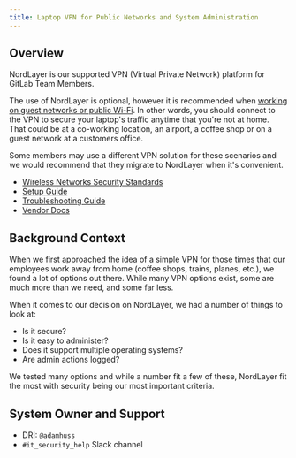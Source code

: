 ```yaml
---
title: Laptop VPN for Public Networks and System Administration
---
```


## Overview

NordLayer is our supported VPN (Virtual Private Network) platform for GitLab Team Members.

The use of NordLayer is optional, however it is recommended when [working on guest networks or public Wi-Fi](/handbook/security/corporate/services/laptops/security/networks). In other words, you should connect to the VPN to secure your laptop's traffic anytime that you're not at home. That could be at a co-working location, an airport, a coffee shop or on a guest network at a customers office.

Some members may use a different VPN solution for these scenarios and we would recommend that they migrate to NordLayer when it's convenient.

- [Wireless Networks Security Standards](/handbook/security/corporate/services/laptops/security/networks)
- [Setup Guide](/handbook/security/corporate/systems/vpn/setup)
- [Troubleshooting Guide](/handbook/security/corporate/systems/vpn/troubleshooting)
- [Vendor Docs](https://help.nordlayer.com/)

## Background Context

When we first approached the idea of a simple VPN for those times that our employees work away from home (coffee shops, trains, planes, etc.), we found a lot of options out there. While many VPN options exist, some are much more than we need, and some far less.

When it comes to our decision on NordLayer, we had a number of things to look at:

- Is it secure?
- Is it easy to administer?
- Does it support multiple operating systems?
- Are admin actions logged?

We tested many options and while a number fit a few of these, NordLayer fit the most with security being our most important criteria.

## System Owner and Support

- DRI: `@adamhuss`
- `#it_security_help` Slack channel
